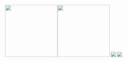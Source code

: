 <p align="left"> 
  <img height="170px" src="https://github-readme-stats.vercel.app/api?username=KakeruHoshi&count_private=true&show_icons=true&theme=dracula" /><img height="170px" src="https://github-readme-stats.vercel.app/api/top-langs/?username=anuraghazra&layout=compact&theme=dracula" />
  <img src="https://github-profile-trophy.vercel.app/?username=KakeruHoshi&theme=onedark&column=7" />
  <img src="https://github-profile-summary-cards.vercel.app/api/cards/profile-details?username=KakeruHoshi&theme=monokai" />
</p>
